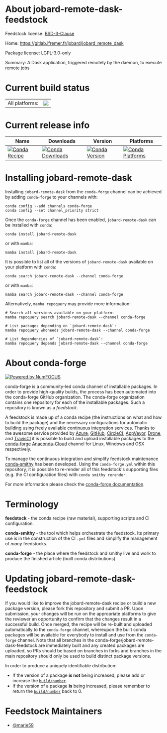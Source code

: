 About jobard-remote-dask-feedstock
==================================

Feedstock license: [BSD-3-Clause](https://github.com/conda-forge/jobard-remote-dask-feedstock/blob/main/LICENSE.txt)

Home: https://gitlab.ifremer.fr/jobard/jobard_remote_dask

Package license: LGPL-3.0-only

Summary: A Dask application, triggered remotely by the daemon, to execute remote jobs

Current build status
====================


<table><tr><td>All platforms:</td>
    <td>
      <a href="https://dev.azure.com/conda-forge/feedstock-builds/_build/latest?definitionId=18471&branchName=main">
        <img src="https://dev.azure.com/conda-forge/feedstock-builds/_apis/build/status/jobard-remote-dask-feedstock?branchName=main">
      </a>
    </td>
  </tr>
</table>

Current release info
====================

| Name | Downloads | Version | Platforms |
| --- | --- | --- | --- |
| [![Conda Recipe](https://img.shields.io/badge/recipe-jobard--remote--dask-green.svg)](https://anaconda.org/conda-forge/jobard-remote-dask) | [![Conda Downloads](https://img.shields.io/conda/dn/conda-forge/jobard-remote-dask.svg)](https://anaconda.org/conda-forge/jobard-remote-dask) | [![Conda Version](https://img.shields.io/conda/vn/conda-forge/jobard-remote-dask.svg)](https://anaconda.org/conda-forge/jobard-remote-dask) | [![Conda Platforms](https://img.shields.io/conda/pn/conda-forge/jobard-remote-dask.svg)](https://anaconda.org/conda-forge/jobard-remote-dask) |

Installing jobard-remote-dask
=============================

Installing `jobard-remote-dask` from the `conda-forge` channel can be achieved by adding `conda-forge` to your channels with:

```
conda config --add channels conda-forge
conda config --set channel_priority strict
```

Once the `conda-forge` channel has been enabled, `jobard-remote-dask` can be installed with `conda`:

```
conda install jobard-remote-dask
```

or with `mamba`:

```
mamba install jobard-remote-dask
```

It is possible to list all of the versions of `jobard-remote-dask` available on your platform with `conda`:

```
conda search jobard-remote-dask --channel conda-forge
```

or with `mamba`:

```
mamba search jobard-remote-dask --channel conda-forge
```

Alternatively, `mamba repoquery` may provide more information:

```
# Search all versions available on your platform:
mamba repoquery search jobard-remote-dask --channel conda-forge

# List packages depending on `jobard-remote-dask`:
mamba repoquery whoneeds jobard-remote-dask --channel conda-forge

# List dependencies of `jobard-remote-dask`:
mamba repoquery depends jobard-remote-dask --channel conda-forge
```


About conda-forge
=================

[![Powered by
NumFOCUS](https://img.shields.io/badge/powered%20by-NumFOCUS-orange.svg?style=flat&colorA=E1523D&colorB=007D8A)](https://numfocus.org)

conda-forge is a community-led conda channel of installable packages.
In order to provide high-quality builds, the process has been automated into the
conda-forge GitHub organization. The conda-forge organization contains one repository
for each of the installable packages. Such a repository is known as a *feedstock*.

A feedstock is made up of a conda recipe (the instructions on what and how to build
the package) and the necessary configurations for automatic building using freely
available continuous integration services. Thanks to the awesome service provided by
[Azure](https://azure.microsoft.com/en-us/services/devops/), [GitHub](https://github.com/),
[CircleCI](https://circleci.com/), [AppVeyor](https://www.appveyor.com/),
[Drone](https://cloud.drone.io/welcome), and [TravisCI](https://travis-ci.com/)
it is possible to build and upload installable packages to the
[conda-forge](https://anaconda.org/conda-forge) [Anaconda-Cloud](https://anaconda.org/)
channel for Linux, Windows and OSX respectively.

To manage the continuous integration and simplify feedstock maintenance
[conda-smithy](https://github.com/conda-forge/conda-smithy) has been developed.
Using the ``conda-forge.yml`` within this repository, it is possible to re-render all of
this feedstock's supporting files (e.g. the CI configuration files) with ``conda smithy rerender``.

For more information please check the [conda-forge documentation](https://conda-forge.org/docs/).

Terminology
===========

**feedstock** - the conda recipe (raw material), supporting scripts and CI configuration.

**conda-smithy** - the tool which helps orchestrate the feedstock.
                   Its primary use is in the construction of the CI ``.yml`` files
                   and simplify the management of *many* feedstocks.

**conda-forge** - the place where the feedstock and smithy live and work to
                  produce the finished article (built conda distributions)


Updating jobard-remote-dask-feedstock
=====================================

If you would like to improve the jobard-remote-dask recipe or build a new
package version, please fork this repository and submit a PR. Upon submission,
your changes will be run on the appropriate platforms to give the reviewer an
opportunity to confirm that the changes result in a successful build. Once
merged, the recipe will be re-built and uploaded automatically to the
`conda-forge` channel, whereupon the built conda packages will be available for
everybody to install and use from the `conda-forge` channel.
Note that all branches in the conda-forge/jobard-remote-dask-feedstock are
immediately built and any created packages are uploaded, so PRs should be based
on branches in forks and branches in the main repository should only be used to
build distinct package versions.

In order to produce a uniquely identifiable distribution:
 * If the version of a package **is not** being increased, please add or increase
   the [``build/number``](https://docs.conda.io/projects/conda-build/en/latest/resources/define-metadata.html#build-number-and-string).
 * If the version of a package **is** being increased, please remember to return
   the [``build/number``](https://docs.conda.io/projects/conda-build/en/latest/resources/define-metadata.html#build-number-and-string)
   back to 0.

Feedstock Maintainers
=====================

* [@marie59](https://github.com/marie59/)

